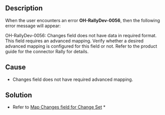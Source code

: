 ## Description

When the user encounters an error **OH-RallyDev-0056**, then the following error message will appear:

OH-RallyDev-0056: Changes field does not have data in required format. This field requires an advanced mapping. Verify whether a desired advanced mapping is configured for this field or not. Refer to the product guide for the connector Rally for details.

## Cause
* Changes field does not have required advanced mapping.

## Solution
* Refer to [Map Changes field for Change Set](../../../../connectors/rally#map-changes-field-for-change-set) *
